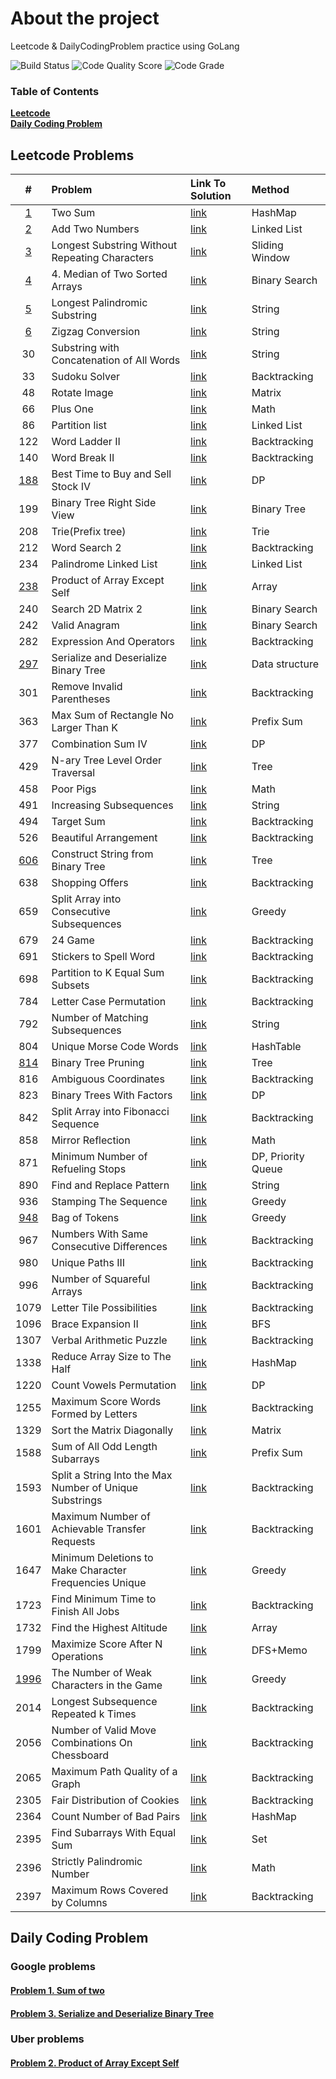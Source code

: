 <!-- ABOUT THE PROJECT -->

# About the project

Leetcode & DailyCodingProblem practice using GoLang

![Build Status](https://github.com/serhii-soboliev/golc/actions/workflows/go.yml/badge.svg)
![Code Quality Score](https://api.codiga.io/project/34041/score/svg)
![Code Grade](https://api.codiga.io/project/34041/status/svg)

### Table of Contents

**[Leetcode](#leetcode-problems)**<br/>
**[Daily Coding Problem](#daily-coding-problem)**<br>

## Leetcode Problems

|#  | Problem          | Link To Solution                              | Method               |
|:-:| :---             | :-                                            | :-                   |
|[1](https://leetcode.com/problems/two-sum/)| Two Sum | [link](pkg/leetcode/hashmap/1.two_sum.go)| HashMap |
|[2](https://leetcode.com/problems/add-two-numbers/)| Add Two Numbers | [link](pkg/leetcode/linkedlist/2.add_two_numbers.go)| Linked List|
|[3](https://leetcode.com/problems/longest-substring-without-repeating-characters/)| Longest Substring Without Repeating Characters| [link](pkg/leetcode/slidingwindow/3.longest_substring_wo_rep_char.go)| Sliding Window|
|[4](https://leetcode.com/problems/median-of-two-sorted-arrays/)| 4. Median of Two Sorted Arrays| [link](pkg/leetcode/binarysearch/4.median_of_two_sorted_arrays.go)| Binary Search |
|[5](https://leetcode.com/problems/longest-palindromic-substring/)| Longest Palindromic Substring | [link](pkg/leetcode/string/5.longest_palindromic_substring.go)| String|
|[6](https://leetcode.com/problems/zigzag-conversion/)| Zigzag Conversion | [link](pkg/leetcode/string/6.zigzag_conversion.go)| String|
|30| Substring with Concatenation of All Words | [link](pkg/leetcode/string/30.substring_with_concatenation_of_all_words.go)| String|
|33| Sudoku Solver | [link](pkg/leetcode/backtracking/33.sudoku_solver.go)| Backtracking|
|48| Rotate Image | [link](pkg/leetcode/matrix/48.rotate_image.go)| Matrix|
|66| Plus One | [link](pkg/leetcode/math/66.plus_one.go)| Math |
|86| Partition list | [link](pkg/leetcode/linkedlist/86.partition_list.go)| Linked List|
|122| Word Ladder II | [link](pkg/leetcode/backtracking/126.word_ladder_2.go)| Backtracking|
|140| Word Break II | [link](pkg/leetcode/backtracking/140.word_break_2.go)| Backtracking|
|[188](https://leetcode.com/problems/best-time-to-buy-and-sell-stock-iv/)| Best Time to Buy and Sell Stock IV | [link](pkg/leetcode/dynamicprogramming/188.best_time_buy_sell_stock4.go)| DP |
|199| Binary Tree Right Side View | [link](pkg/leetcode/tree/199.binary_tree_right_side_view.go)| Binary Tree|
|208| Trie(Prefix tree) | [link](pkg/leetcode/datastructures/trie/208.trie.go)| Trie|
|212| Word Search 2 | [link](pkg/leetcode/backtracking/212.word_search_2.go)| Backtracking |
|234| Palindrome Linked List | [link](pkg/leetcode/linkedlist/234.palindrome_linked_list.go)| Linked List |
|[238](https://leetcode.com/problems/product-of-array-except-self/)| Product of Array Except Self | [link](pkg/dailycodingproblems/uber/problem_2.go)| Array |
|240| Search 2D Matrix 2 | [link](pkg/leetcode/binarysearch/240.search_2d_matrix_ll.go)| Binary Search |
|242| Valid Anagram | [link](pkg/leetcode/string/242.valid_anagram.go)| Binary Search |
|282| Expression And Operators| [link](pkg/leetcode/backtracking/282.expression_add_operators.go)| Backtracking |
|[297](https://leetcode.com/problems/serialize-and-deserialize-binary-tree/)| Serialize and Deserialize Binary Tree| [link](pkg/dailycodingproblems/solutions/google/problem_3.go)| Data structure |
|301| Remove Invalid Parentheses| [link](pkg/leetcode/backtracking/301.remove_invalid_parentheses.go)| Backtracking |
|363| Max Sum of Rectangle No Larger Than K| [link](pkg/leetcode/matrix/363.max_sum_rectangle_no_larger_k.go)| Prefix Sum |
|377| Combination Sum IV | [link](pkg/leetcode/dynamicprogramming/377.combination_sum_4.go)| DP |
|429| N-ary Tree Level Order Traversal| [link](pkg/leetcode/tree/429.nary_tree_level_order_traversal.go)| Tree |
|458| Poor Pigs | [link](pkg/leetcode/math/458.poor_pigs.go)| Math |
|491| Increasing Subsequences| [link](pkg/leetcode/backtracking/491.increasing_subsequences.go)| String|
|494| Target Sum | [link](pkg/leetcode/backtracking/494.target_sum.go)| Backtracking|
|526| Beautiful Arrangement | [link](pkg/leetcode/backtracking/526.beautiful_arrangement.go)| Backtracking|
|[606](https://leetcode.com/problems/construct-string-from-binary-tree/)| Construct String from Binary Tree  | [link](pkg/leetcode/tree/606.construct_str_from_binary_tree.go)| Tree|
|638| Shopping Offers  | [link](pkg/leetcode/backtracking/638.shopping_offers.go)| Backtracking|
|659| Split Array into Consecutive Subsequences  | [link](pkg/leetcode/greedy/659.split_array_into_consecutive_subsequences.go)| Greedy|
|679| 24 Game  | [link](pkg/leetcode/backtracking/679.24_game.go)| Backtracking|
|691| Stickers to Spell Word | [link](pkg/leetcode/backtracking/691.stickers_to_spell_word.go)| Backtracking|
|698| Partition to K Equal Sum Subsets  | [link](pkg/leetcode/backtracking/698.partition_k_equal_sum_subsets.go)| Backtracking |
|784| Letter Case Permutation  | [link](pkg/leetcode/backtracking/784.letter_case_permutation.go)| Backtracking |
|792| Number of Matching Subsequences  | [link](pkg/leetcode/string/792.number_of_matching_subsequences.go)| String|
|804| Unique Morse Code Words | [link](pkg/leetcode/string/804.unique_morse_code_words.go)| HashTable|
|[814](https://leetcode.com/problems/binary-tree-pruning/)| Binary Tree Pruning | [link](pkg/leetcode/tree/814.binary_tree_pruning.go)| Tree|
|816| Ambiguous Coordinates | [link](pkg/leetcode/backtracking/816.ambiguous_coordinates.go)| Backtracking|
|823| Binary Trees With Factors | [link](pkg/leetcode/dynamicprogramming/823.binary_trees_with_factors.go)| DP|
|842| Split Array into Fibonacci Sequence | [link](pkg/leetcode/backtracking/842.split_array_into_fibonacci_sequence.go)| Backtracking|
|858| Mirror Reflection| [link](pkg/leetcode/math/858.mirror_reflection.go)| Math|
|871| Minimum Number of Refueling Stops| [link](pkg/leetcode/dynamicprogramming/871.minimum_number_of_refst.go)| DP, Priority Queue|
|890| Find and Replace Pattern| [link](pkg/leetcode/string/890.find_and_replace_pattern.go)| String|
|936| Stamping The Sequence| [link](pkg/leetcode/greedy/936.stamping_the_sequence.go)| Greedy|
|[948](https://leetcode.com/problems/bag-of-tokens/)| Bag of Tokens| [link](pkg/leetcode/greedy/936.stamping_the_sequence.go)| Greedy|
|967| Numbers With Same Consecutive Differences| [link](pkg/leetcode/backtracking/967.numbers_with_same_consecutive_diff.go)| Backtracking|
|980| Unique Paths III| [link](pkg/leetcode/backtracking/980.unique_paths_III.go)| Backtracking|
|996| Number of Squareful Arrays| [link](pkg/leetcode/backtracking/996.number_of_squareful_arrays.go)| Backtracking|
|1079| Letter Tile Possibilities| [link](pkg/leetcode/backtracking/1079.letter_tile_possibilities.go)| Backtracking |
|1096| Brace Expansion II| [link](pkg/leetcode/bfs/1096.brace_expansion_II.go)| BFS |
|1307| Verbal Arithmetic Puzzle| [link](pkg/leetcode/backtracking/1307.verbal_arithmetic_puzzle.go)| Backtracking |
|1338| Reduce Array Size to The Half| [link](pkg/leetcode/hashmap/1338.reduce_array_size_to_the_half.go)| HashMap |
|1220| Count Vowels Permutation| [link](pkg/leetcode/dynamicprogramming/1220.count_vowels_permutation.go)| DP|
|1255| Maximum Score Words Formed by Letters| [link](pkg/leetcode/backtracking/1255.maximum_score_words_formed_by_letters.go)| Backtracking|
|1329| Sort the Matrix Diagonally| [link](pkg/leetcode/matrix/1329.sort_matrix_diagonally.go)| Matrix|
|1588| Sum of All Odd Length Subarrays| [link](pkg/leetcode/array/1588.sum_all_odd_length_subarrays.go)| Prefix Sum|
|1593| Split a String Into the Max Number of Unique Substrings| [link](pkg/leetcode/backtracking/1593.split_string_into_max_number_of_unique_substrings.go)| Backtracking |
|1601| Maximum Number of Achievable Transfer Requests| [link](pkg/leetcode/backtracking/1601.max_num_achievable_transf_req.go)| Backtracking |
|1647| Minimum Deletions to Make Character Frequencies Unique| [link](pkg/leetcode/greedy/1647.min_del_make_char_freq_unique.go)| Greedy |
|1723| Find Minimum Time to Finish All Jobs| [link](pkg/leetcode/backtracking/1723.find_min_time_to_finish_all_jobs.go)| Backtracking|
|1732| Find the Highest Altitude| [link](pkg/leetcode/array/1732.highest_altitude.go)| Array|
|1799| Maximize Score After N Operations| [link](pkg/leetcode/backtracking/1799.maximize_score_after_n_operations.go)| DFS+Memo|
|[1996](https://leetcode.com/problems/the-number-of-weak-characters-in-the-game/)| The Number of Weak Characters in the Game| [link](pkg/leetcode/greedy/1996.num_of_weak_chars.go)| Greedy|
|2014| Longest Subsequence Repeated k Times| [link](pkg/leetcode/backtracking/2014.longest_subsequence_repeated_k_times.go)| Backtracking|
|2056| Number of Valid Move Combinations On Chessboard| [link](pkg/leetcode/backtracking/2014.longest_subsequence_repeated_k_times.go)| Backtracking|
|2065| Maximum Path Quality of a Graph| [link](pkg/leetcode/backtracking/2065.max_path_quality_graph.go)| Backtracking|
|2305| Fair Distribution of Cookies| [link](pkg/leetcode/backtracking/2305.fair_distribution_cookies.go)| Backtracking|
|2364| Count Number of Bad Pairs| [link](pkg/leetcode/hashmap/2364.count_number_of_bad_pairs.go)| HashMap|
|2395| Find Subarrays With Equal Sum| [link](pkg/leetcode/contest/biweekly86.go)| Set |
|2396| Strictly Palindromic Number| [link](pkg/leetcode/contest/biweekly86.go)| Math |
|2397| Maximum Rows Covered by Columns| [link](pkg/leetcode/contest/biweekly86.go)| Backtracking |

## Daily Coding Problem

### Google problems

#### [Problem 1. Sum of two](https://github.com/serhii-soboliev/golc/blob/main/pkg/dailycodingproblems/problems/Google/problems.md#problem-1)
####  [Problem 3. Serialize and Deserialize Binary Tree](https://github.com/serhii-soboliev/golc/blob/main/pkg/dailycodingproblems/problems/Google/problems.md#problem-3)

### Uber problems

#### [Problem 2. Product of Array Except Self](https://github.com/serhii-soboliev/golc/blob/main/pkg/dailycodingproblems/problems/Uber/problems.md#problem-2)
